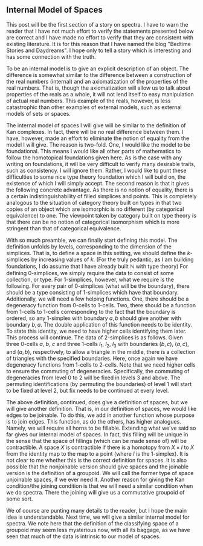 ## Internal Model of Spaces

This post will be the first section of a story on spectra. I have to warn the reader that I have not much effort to verify the statements presented below are correct and I have made no effort to verify that they are consistent with existing literature. It is for this reason that I have named the blog "Bedtime Stories and Daydreams". I hope only to tell a story which is interesting and has some connection with the truth.

To be an internal model is to give an explicit description of an object. The difference is somewhat similar to the difference between a construction of the real numbers (internal) and an axiomatization of the properties of the real numbers. That is, though the axiomatization will allow us to talk about properties of the reals as a whole, it will not lend itself to easy manipulation of actual real numbers. This example of the reals, however, is less catastrophic than other examples of external models, such as external models of sets or spaces.

The internal model of spaces I will give will be similar to the definition of Kan complexes. In fact, there will be no real difference between them. I have, however, made an effort to eliminate the notion of equality from the model I will give. The reason is two-fold. One, I would like the model to be foundational. This means I would like all other parts of mathematics to follow the homotopical foundations given here. As is the case with any writing on foundations, it will be very difficult to verify many desirable traits, such as consistency. I will ignore them. Rather, I would like to punt these difficulties to some nice type theory foundation which I will build on, the existence of which I will simply accept. The second reason is that it gives the following concrete advantage. As there is no notion of equality, there is a certain indistinguishability of filled simplices and points. This is completely analogous to the situation of category theory built on types in that two copies of an object which are isomorphic is no different (by categorical equivalence) to one. The viewpoint taken by category built on type theory is that there can be no notion of categorical isomorphism which is more stringent than that of categorical equivalence.

With so much preamble, we can finally start defining this model. The definition unfolds by levels, corresponding to the dimension of the simplices. That is, to define a space in this setting, we should define the $k$-simplices by increasing values of $k$. (For the truly pedantic, as I am building foundations, I do assume that I have already built $\mathbb{N}$ with type theory) For defining $0$-simplices, we simply require the data to consist of some collection, or type. For $1$-simplices, however, what we require is the following. For every pair of $0$-simplices (what will be the boundary), there should be a type consisting of $1$-simplices which have that boundary. Additionally, we will need a few helping functions. One, there should be a degeneracy function from $0$-cells to $1$-cells. Two, there should be a function from $1$-cells to $1$-cells corresponding to the fact that the boundary is ordered, so any $1$-simplex with boundary $a,b$ should give another with boundary $b,a$. The double application of this function needs to be identity. To state this identity, we need to have higher cells identifying them later. This process will continue. The data of $2$-simplices is as follows. Given three $0$-cells $a$, $b$, $c$ and three $1$-cells $l_1$, $l_2$, $l_3$ with boundaries $(b,c)$, $(a,c)$, and $(a,b)$, respectively, to allow a triangle in the middle, there is a collection of triangles with the specified boundaries. Here, once again we have degeneracy functions from $1$-cells to $2$-cells. Note that we need higher cells to ensure the commuting of degeneracies. Specifically, the commuting of degeneracies from level $0$ to $2$ will be fixed in levels $3$ and above. The permuting identifications (by permuting the boundaries) of level $1$ will start to be fixed at level $2$, but fix needs to be continued at every level.

The above definition, continued, does give a definition of spaces, but we will give another definition. That is, in our definition of spaces, we would like edges to be joinable. To do this, we add in another function whose purpose is to join edges. This function, as do the others, has higher analogues. Namely, we will require all horns to be fillable. Extending what we've said so far gives our internal model of spaces. In fact, this filling will be unique in the sense that the space of fillings (which can be made sense of) will be contractible. A space $X$ is contractible if there is a homotopy from $X \times I$ to $X$ from the identity map to the map to a point (where $I$ is the $1$-simplex). It is not clear to me whether this is the correct definition for spaces. It is also possible that the nonjoinable version should give spaces and the joinable version is the definition of a groupoid. We will call the former type of space unjoinable spaces, if we ever need it. Another reason for giving the Kan condition/the joining condition is that we will need a similar condition when we do spectra. There the joining will give us a commutative groupoid of some sort.

We of course are punting many details to the reader, but I hope the main idea is understandable. Next time, we will give a similar internal model for spectra. We note here that the definition of the classifying space of a groupoid may seem less mysterious now, with all its baggage, as we have seen that much of the data is intrinsic to our model of spaces.
